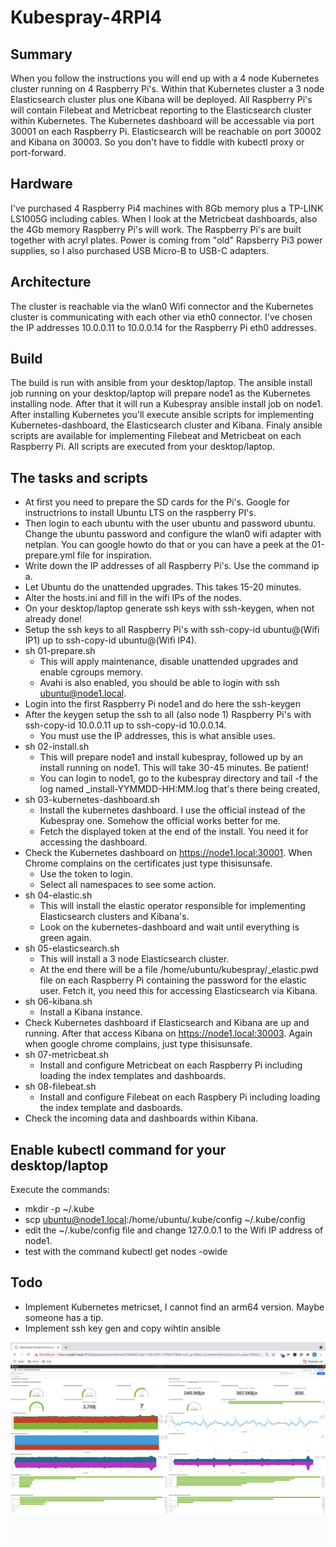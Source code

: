 # Kubespray-4RPI4

## Summary
When you follow the instructions you will end up with a 4 node Kubernetes cluster running on 4 Raspberry Pi's. Within that Kubernetes cluster a 3 node Elasticsearch cluster plus one Kibana will be deployed. All Raspberry Pi's will contain Filebeat and Metricbeat reporting to the Elasticsearch cluster within Kubernetes.
The Kubernetes dashboard will be accessable via port 30001 on each Raspberry Pi. Elasticsearch will be reachable on port 30002 and Kibana on 30003. So you don't have to fiddle with kubectl proxy or port-forward.

## Hardware
I've purchased 4 Raspberry Pi4 machines with 8Gb memory plus a TP-LINK LS1005G including cables. When I look at the Metricbeat dashboards, also the 4Gb memory Raspberry Pi's will work. The Raspberry Pi's are built together with acryl plates. Power is coming from "old" Rapsberry Pi3 power supplies, so I also purchased USB Micro-B to USB-C adapters.

## Architecture
The cluster is reachable via the wlan0 Wifi connector and the Kubernetes cluster is communicating with each other via eth0 connector. I've chosen the IP addresses 10.0.0.11 to 10.0.0.14 for the Raspberry Pi eth0 addresses.

## Build
The build is run with ansible from your desktop/laptop. The ansible install job running on your desktop/laptop will prepare node1 as the Kubernetes installing node. After that it will run a Kubespray ansible install job on node1. After installing Kubernetes you'll execute ansible scripts for implementing Kubernetes-dashboard, the Elasticsearch cluster and Kibana. Finaly ansible scripts are available for implementing Filebeat and Metricbeat on each Raspberry Pi. All scripts are executed from your desktop/laptop.

## The tasks and scripts
- At first you need to prepare the SD cards for the Pi's. Google for instructrions to install Ubuntu LTS on the raspberry PI's. 
- Then login to each ubuntu with the user ubuntu and password ubuntu. Change the ubuntu password and configure the wlan0 wifi adapter with netplan. You can google howto do that or you can have a peek at the 01-prepare.yml file for inspiration.
- Write down the IP addresses of all Raspberry Pi's. Use the command ip a.
- Let Ubuntu do the unattended upgrades. This takes 15-20 minutes.
- Alter the hosts.ini and fill in the wifi IPs of the nodes.
- On your desktop/laptop generate ssh keys with ssh-keygen, when not already done!
- Setup the ssh keys to all Raspberry Pi's with ssh-copy-id ubuntu@(Wifi IP1) up to ssh-copy-id ubuntu@(Wifi IP4).
- sh 01-prepare.sh
  - This will apply maintenance, disable unattended upgrades and enable cgroups memory.
  - Avahi is also enabled, you should be able to login with ssh ubuntu@node1.local.
- Login into the first Raspberry Pi node1 and do here the ssh-keygen
- After the keygen setup the ssh to all (also node 1) Raspberry Pi's with ssh-copy-id 10.0.0.11 up to ssh-copy-id 10.0.0.14.
  - You must use the IP addresses, this is what ansible uses.
- sh 02-install.sh
  - This will prepare node1 and install kubespray, followed up by an install running on node1. This will take 30-45 minutes. Be patient!
  - You can login to node1, go to the kubespray directory and tail -f the log named _install-YYMMDD-HH:MM.log that's there being created,
- sh 03-kubernetes-dashboard.sh
  - Install the kubernetes dashboard. I use the official instead of the Kubespray one. Somehow the official works better for me. 
  - Fetch the displayed token at the end of the install. You need it for accessing the dashboard.
- Check the Kubernetes dashboard on https://node1.local:30001. When Chrome complains on the certificates just type thisisunsafe. 
  - Use the token to login.
  - Select all namespaces to see some action.
- sh 04-elastic.sh
  - This will install the elastic operator responsible for implementing Elasticsearch clusters and Kibana's.
  - Look on the kubernetes-dashboard and wait until everything is green again.
- sh 05-elasticsearch.sh
  - This will install a 3 node Elasticsearch cluster. 
  - At the end there will be a file /home/ubuntu/kubespray/_elastic.pwd file on each Raspberry Pi containing the password for the elastic user. Fetch it, you need this for accessing Elasticsearch via Kibana.
- sh 06-kibana.sh
  - Install a Kibana instance.
- Check Kubernetes dashboard if Elasticsearch and Kibana are up and running. After that access Kibana on https://node1.local:30003. Again when google chrome complains, just type thisisunsafe.
- sh 07-metricbeat.sh
  - Install and configure Metricbeat on each Raspberry Pi including loading the index templates and dashboards.
- sh 08-filebeat.sh
  - Install and configure Filebeat on each Raspbery Pi including loading the index template and dasboards.
- Check the incoming data and dashboards within Kibana.

## Enable kubectl command for your desktop/laptop
Execute the commands:
- mkdir -p ~/.kube
- scp ubuntu@node1.local:/home/ubuntu/.kube/config ~/.kube/config
- edit the ~/.kube/config file and change 127.0.0.1 to the Wifi IP address of node1.
- test with the command kubectl get nodes -owide

## Todo
- Implement Kubernetes metricset, I cannot find an arm64 version. Maybe someone has a tip.
- Implement ssh key gen and copy wihtin ansible

<img src="https://github.com/bpcvdhelm/Kubespray-4RPI4/blob/main/Metricbeat.png" width="700">
